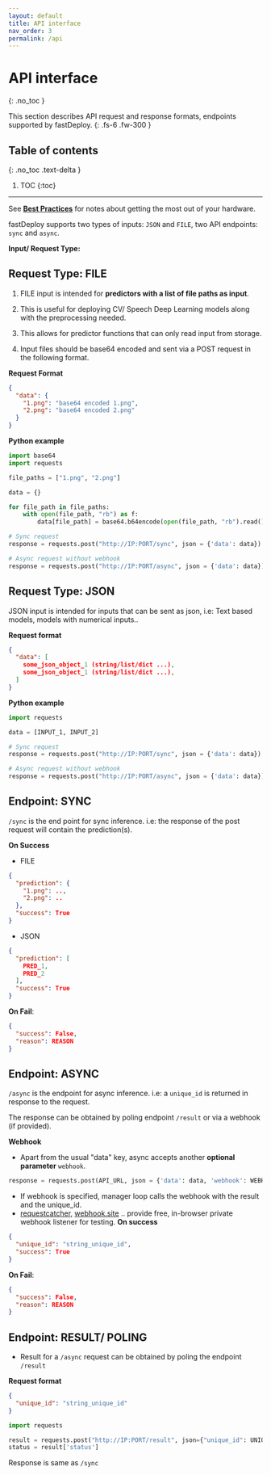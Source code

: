 ```yaml
---
layout: default
title: API interface
nav_order: 3
permalink: /api
---
```


# API interface
{: .no_toc }


This section describes API request and response formats, endpoints supported by fastDeploy. 
{: .fs-6 .fw-300 }

## Table of contents
{: .no_toc .text-delta }

1. TOC
{:toc}

---

See **[Best Practices]()** for notes about getting the most out of your hardware.


fastDeploy supports two types of inputs: `JSON` and `FILE`, two API endpoints: `sync` and `async`.

**Input/ Request Type:** 


## Request Type: FILE

  1. FILE input is intended for **predictors with a list of file paths as input**.

  2. This is useful for deploying CV/ Speech Deep Learning models along with the preprocessing needed.

  3. This allows for predictor functions that can only read input from storage.

  4. Input files should be base64 encoded and sent via a POST request in the following format.

**Request Format**
```json
{
  "data": {
    "1.png": "base64 encoded 1.png",
    "2.png": "base64 encoded 2.png"
  }
}
```

**Python example**
```python
import base64
import requests

file_paths = ["1.png", "2.png"]

data = {}

for file_path in file_paths:
    with open(file_path, "rb") as f:
        data[file_path] = base64.b64encode(open(file_path, "rb").read()).decode("utf-8")

# Sync request
response = requests.post("http://IP:PORT/sync", json = {'data': data}).json()

# Async request without webhook
response = requests.post("http://IP:PORT/async", json = {'data': data}).json()
```



## Request Type: JSON

JSON input is intended for inputs that can be sent as json, i.e: Text based models, models with numerical inputs..

**Request format**
```json
{
  "data": [
    some_json_object_1 (string/list/dict ...),
    some_json_object_1 (string/list/dict ...),
  ]
}
```
**Python example**
```python
import requests

data = [INPUT_1, INPUT_2]

# Sync request
response = requests.post("http://IP:PORT/sync", json = {'data': data}).json()

# Async request without webhook
response = requests.post("http://IP:PORT/async", json = {'data': data}).json()
```

## Endpoint: SYNC

`/sync` is the end point for sync inference. i.e: the response of the post request will contain the prediction(s).

**On Success**
- FILE
```json
{
  "prediction": {
    "1.png": ..,
    "2.png": ..
  }, 
  "success": True
}
```

- JSON
```json
{
  "prediction": [
    PRED_1,
    PRED_2
  ], 
  "success": True
}
```

**On Fail**: 
```json
{
  "success": False,
  "reason": REASON
}
```

## Endpoint: ASYNC

`/async` is the endpoint for async inference. i.e: a `unique_id` is returned in response to the request.

The response can be obtained by poling endpoint `/result` or via a webhook (if provided).

**Webhook**
  - Apart from the usual "data" key, async accepts another **optional parameter** `webhook`.
  ```python
  response = requests.post(API_URL, json = {'data': data, 'webhook': WEBHOOK_URL}).json()
  ```
  - If webhook is specified, manager loop calls the webhook with the result and the unique_id.
  - [requestcatcher](https://requestcatcher.com/), [webhook.site](https://webhook.site/) .. provide free, in-browser private webhook listener for testing.
**On success**
```json
{
  "unique_id": "string_unique_id", 
  "success": True
}
```
**On Fail**: 
```json
{
  "success": False,
  "reason": REASON
}
```

## Endpoint: RESULT/ POLING
- Result for a `/async` request can be obtained by poling the endpoint `/result`

**Request format**
```json
{
  "unique_id": "string_unique_id"
}
```

```python
import requests

result = requests.post("http://IP:PORT/result", json={"unique_id": UNIQUE_ID}).json()
status = result['status']
```

Response is same as `/sync`